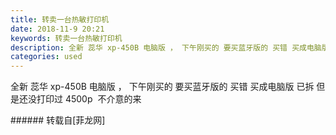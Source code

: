 ```yaml
---
title: 转卖一台热敏打印机
date: 2018-11-9 20:21
keywords: 转卖一台热敏打印机
description: 全新 蕊华 xp-450B 电脑版 ， 下午刚买的 要买蓝牙版的 买错 买成电脑版 已拆 但是还没打印过 4500p  不介意的来
categories: used
---
```

<td class="t_f" id="postmessage_2246691">

全新 蕊华 xp-450B 电脑版 ， 下午刚买的 要买蓝牙版的 买错 买成电脑版 已拆 但是还没打印过 4500p  不介意的来<br/>
</td>
###### 转载自[菲龙网]